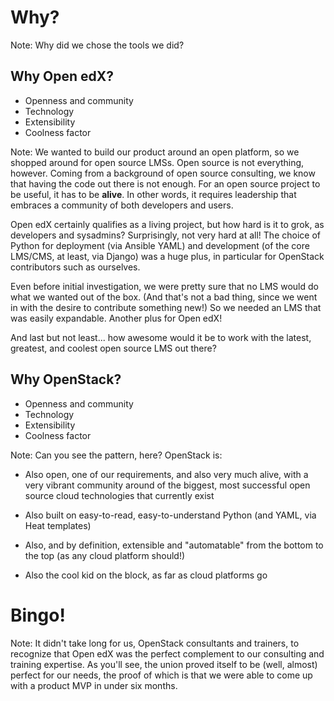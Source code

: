 # Why?

Note: Why did we chose the tools we did?


## Why Open edX?
- Openness and community<!-- .element: class="fragment" -->
- Technology <!-- .element: class="fragment" -->
- Extensibility <!-- .element: class="fragment" -->
- Coolness factor <!-- .element: class="fragment" -->

Note: We wanted to build our product around an open platform, so we shopped
around for open source LMSs.  Open source is not everything, however.  Coming
from a background of open source consulting, we know that having the code out
there is not enough.  For an open source project to be useful, it has to be
**alive**.  In other words, it requires leadership that embraces a community of
both developers and users.

Open edX certainly qualifies as a living project, but how hard is it to grok,
as developers and sysadmins?  Surprisingly, not very hard at all!  The choice
of Python for deployment (via Ansible YAML) and development (of the core
LMS/CMS, at least, via Django) was a huge plus, in particular for OpenStack
contributors such as ourselves.  

Even before initial investigation, we were pretty sure that no LMS would do
what we wanted out of the box.  (And that's not a bad thing, since we went in
with the desire to contribute something new!)  So we needed an LMS that was
easily expandable.  Another plus for Open edX!

And last but not least... how awesome would it be to work with the latest,
greatest, and coolest open source LMS out there?


## Why OpenStack?
- Openness and community<!-- .element: class="fragment" -->
- Technology <!-- .element: class="fragment" -->
- Extensibility <!-- .element: class="fragment" -->
- Coolness factor <!-- .element: class="fragment" -->

Note: Can you see the pattern, here?  OpenStack is:

- Also open, one of our requirements, and also very much alive, with a very
  vibrant community around of the biggest, most successful open source cloud
  technologies that currently exist

- Also built on easy-to-read, easy-to-understand Python (and YAML, via Heat
  templates)

- Also, and by definition, extensible and "automatable" from the bottom to the
  top (as any cloud platform should!)

- Also the cool kid on the block, as far as cloud platforms go


# Bingo!
Note: It didn't take long for us, OpenStack consultants and trainers, to
recognize that Open edX was the perfect complement to our consulting and
training expertise.  As you'll see, the union proved itself to be (well,
almost) perfect for our needs, the proof of which is that we were able to come
up with a product MVP in under six months.
